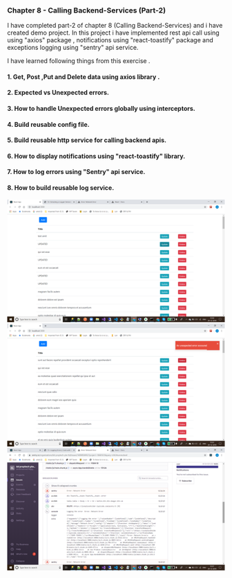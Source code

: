 ### Chapter 8 - Calling Backend-Services (Part-2)

I have completed part-2 of chapter 8 (Calling Backend-Services) and i have created demo project. In this project i have implemented rest api call using  using "axios" package , notifications using "react-toastify" package and exceptions logging using "sentry" api service.

I have learned following things from this exercise .



#### 1. Get, Post ,Put and Delete data using axios library .
#### 2. Expected vs Unexpected errors.
#### 3. How to handle Unexpected errors globally using interceptors.
#### 4. Build reusable config file.
#### 5. Build reusable http service for calling backend apis.
#### 6. How to display notifications using "react-toastify" library.
#### 7. How to log errors using "Sentry" api service.
#### 8. How to build reusable log service.

![Screenshots](https://github.com/amit112/React-Training/blob/Calling-Backend-Services----Part1/screenshots/Screenshot1.png)
![Screenshots](https://github.com/amit112/React-Training/blob/Calling-Backend-Services----Part1/screenshots/Screenshot2.png)
![Screenshots](https://github.com/amit112/React-Training/blob/Calling-Backend-Services----Part1/screenshots/Screenshot3.png)

